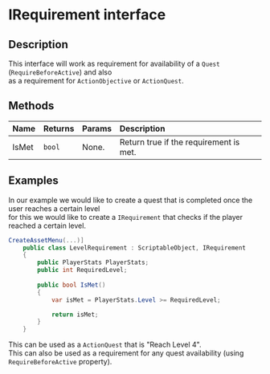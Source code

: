 # IRequirement <span>interface</span>

## Description
This interface will work as requirement for availability of a <span class='jdl-questsystem-quests-quest'>`Quest`</span> (`RequireBeforeActive`) and also <br>
as a requirement for <span class='jdl-questsystem-objectives-actionobjective'>`ActionObjective`</span> or <span class='jdl-questsystem-quests-actionquest'>`ActionQuest`</span>.

## Methods
| Name | Returns | Params | Description
|:--- |:---|:--- |:--- |
| IsMet | `bool` | None. | Return true if the requirement is met. |

## Examples
In our example we would like to create a quest that is completed once the user reaches a certain level<br>
for this we would like to create a `IRequirement` that checks if the player reached a certain level.

```cs
CreateAssetMenu(...)]
    public class LevelRequirement : ScriptableObject, IRequirement
    {
        public PlayerStats PlayerStats;
        public int RequiredLevel;
        
        public bool IsMet()
        {
            var isMet = PlayerStats.Level >= RequiredLevel;

            return isMet;
        }
    }
```

This can be used as a <span class='jdl-questsystem-quests-actionquest'>`ActionQuest`</span> that is "Reach Level 4".<br>
This can also be used as a requirement for any quest availability (using `RequireBeforeActive` property).
